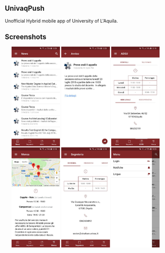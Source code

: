 ## UnivaqPush
Unofficial Hybrid mobile app of University of L'Aquila. 

## Screenshots

<p align="center">
  <img width=30% src="screenshots/notizie.jpg"> 
  <img width=30% src="screenshots/dettaglio-notizia.jpg">
  <img width=30% src="screenshots/adsu.jpg">
  <img width=30% src="screenshots/mensa.jpg">
  <img width=30% src="screenshots/segreteria.jpg">
  <img width=30% src="screenshots/menu.jpg">
</p>
